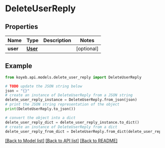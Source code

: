 # DeleteUserReply


## Properties

Name | Type | Description | Notes
------------ | ------------- | ------------- | -------------
**user** | [**User**](User.md) |  | [optional] 

## Example

```python
from koyeb.api.models.delete_user_reply import DeleteUserReply

# TODO update the JSON string below
json = "{}"
# create an instance of DeleteUserReply from a JSON string
delete_user_reply_instance = DeleteUserReply.from_json(json)
# print the JSON string representation of the object
print(DeleteUserReply.to_json())

# convert the object into a dict
delete_user_reply_dict = delete_user_reply_instance.to_dict()
# create an instance of DeleteUserReply from a dict
delete_user_reply_from_dict = DeleteUserReply.from_dict(delete_user_reply_dict)
```
[[Back to Model list]](../README.md#documentation-for-models) [[Back to API list]](../README.md#documentation-for-api-endpoints) [[Back to README]](../README.md)


